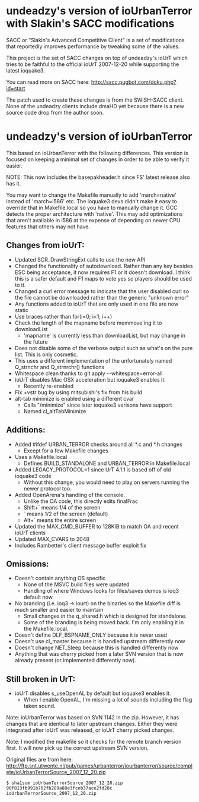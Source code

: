undeadzy's version of ioUrbanTerror with Slakin's SACC modifications
====================================================================

SACC or "Slakin's Advanced Competitive Client" is a set of modifications
that reportedly improves performance by tweaking some of the values.

This project is the set of SACC changes on top of undeadzy's ioUrT
which tries to be faithful to the official ioUrT 2007-12-20 while
supporting the latest ioquake3.

You can read more on SACC here:
http://sacc.pugbot.com/doku.php?id=start

The patch used to create these changes is from the SWiSH-SACC client.
None of the undeadzy clients include dmaHD yet because there is a new
source code drop from the author soon.

undeadzy's version of ioUrbanTerror
===================================

This based on ioUrbanTerror with the following differences.  This version is
focused on keeping a minimal set of changes in order to be able to verify it
easier.

NOTE: This now includes the basepakheader.h since FS' latest release also
has it.

You may want to change the Makefile manually to add 'march=native' instead
of 'march=i586' etc.  The ioquake3 devs didn't make it easy to override that
in Makefile.local so you have to manually change it.  GCC detects the proper
architecture with 'native'.  This may add optimizations that aren't available
in i586 at the expense of depending on newer CPU features that others may
not have.

Changes from ioUrT:
-------------------

* Updated SCR_DrawStringExt calls to use the new API
* Changed the functionality of autodownload.
  Rather than any key besides ESC being acceptance, it now requires F1 or it
  doesn't download.  I think this is a safer default and F1 maps to vote yes
  so players should be used to it.
* Changed a curl error message to indicate that the user disabled curl so
  the file cannot be downloaded rather than the generic "unknown error"
* Any functions added to ioUrT that are only used in one file are now static
* Use braces rather than for(i=0; i<1; i++)
* Check the length of the mapname before memmove'ing it to downloadList
  + 'mapname' is currently less than downloadList, but may change in the future
* Does not disable some of the verbose output such as what's
  on the pure list.  This is only cosmetic.
* This uses a different implementation of the unfortunately
  named Q_strnchr and Q_strnrchr() functions
* Whitespace clean thanks to git apply --whitespace=error-all
* ioUrT disables Mac OSX acceleration but ioquake3 enables it.
  - Recently re-enabled
* Fix +vstr bug by using mitsubishi's fix from his build
* alt-tab minimize is enabled using a different cvar
  - Calls "/minimize" since later ioquake3 verisons have support
  - Named cl_altTabMinimize

Additions:
----------

* Added #ifdef URBAN_TERROR checks around all *.c and *.h changes
  + Except for a few Makefile changes
* Uses a Makefile.local
  + Defines BUILD_STANDALONE and URBAN_TERROR in Makefile.local
* Added LEGACY_PROTOCOL=1 since UrT 4.1.1 is based off of old ioquake3 code
  - Without this change, you would need to play on servers running the newer
    protocol too.
* Added OpenArena's handling of the console.
  - Unlike the OA code, this directly edits finalFrac
  - Shift+` means 1/4 of the screen
  - ` means 1/2 of the screen (default)
  - Alt+` means the entire screen
* Updated the MAX_CMD_BUFFER to 128KiB to match OA and recent ioUrT clients
* Updated MAX_CVARS to 2048
* Includes Rambetter's client message buffer exploit fix

Omissions:
----------

* Doesn't contain anything OS specific
  + None of the MSVC build files were updated
  + Handling of where Windows looks for files/saves demos is ioq3 default now
* No branding (i.e. ioq3 -> iourt) on the binaries so the Makefile diff is much
  smaller and easier to maintain
  - Small changes in the q_shared.h which is designed for standalone.
  - Some of the branding is being moved back.  I'm only enabling it in the
    Makefile.local.
* Doesn't define DLF_BSPNAME_ONLY because it is never used
* Doesn't use cl_master because it is handled upstream differently now
* Doesn't change NET_Sleep because this is handled differently now
* Anything that was cherry picked from a later SVN version that is now
  already present (or implemented differently now).

Still broken in UrT:
--------------------

* ioUrT disables s_useOpenAL by default but ioquake3 enables it.
  - When I enable OpenAL, I'm missing a lot of sounds including the flag
    taken sound.

Note: ioUrbanTerror was based on SVN 1142 in the zip.  However, it has
changes that are identical to later upstream changes.  Either they
were integrated after ioUrT was released, or ioUrT cherry picked changes.

Note: I modified the makefile so it checks for the remote branch version
first.  It will now pick up the correct upstream SVN version.


Original files are from here:
http://ftp.snt.utwente.nl/pub/games/urbanterror/iourbanterror/source/complete/ioUrbanTerrorSource_2007_12_20.zip

    $ sha1sum ioUrbanTerrorSource_2007_12_20.zip
    90f813fb991b762fb289a88e3fceb37ace2fd28c  ioUrbanTerrorSource_2007_12_20.zip

